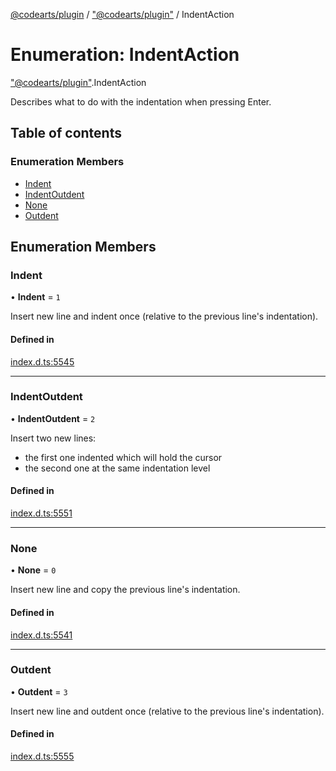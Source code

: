 [@codearts/plugin](../README.md) / ["@codearts/plugin"](../modules/_codearts_plugin_.md) / IndentAction

# Enumeration: IndentAction

["@codearts/plugin"](../modules/_codearts_plugin_.md).IndentAction

Describes what to do with the indentation when pressing Enter.

## Table of contents

### Enumeration Members

- [Indent](codearts_plugin_.IndentAction.md#indent)
- [IndentOutdent](codearts_plugin_.IndentAction.md#indentoutdent)
- [None](codearts_plugin_.IndentAction.md#none)
- [Outdent](codearts_plugin_.IndentAction.md#outdent)

## Enumeration Members

### Indent

• **Indent** = ``1``

Insert new line and indent once (relative to the previous line's indentation).

#### Defined in

[index.d.ts:5545](https://github.com/shuyaqian/cloudide-plugin-api/blob/3fbdd11/index.d.ts#L5545)

___

### IndentOutdent

• **IndentOutdent** = ``2``

Insert two new lines:
 - the first one indented which will hold the cursor
 - the second one at the same indentation level

#### Defined in

[index.d.ts:5551](https://github.com/shuyaqian/cloudide-plugin-api/blob/3fbdd11/index.d.ts#L5551)

___

### None

• **None** = ``0``

Insert new line and copy the previous line's indentation.

#### Defined in

[index.d.ts:5541](https://github.com/shuyaqian/cloudide-plugin-api/blob/3fbdd11/index.d.ts#L5541)

___

### Outdent

• **Outdent** = ``3``

Insert new line and outdent once (relative to the previous line's indentation).

#### Defined in

[index.d.ts:5555](https://github.com/shuyaqian/cloudide-plugin-api/blob/3fbdd11/index.d.ts#L5555)

